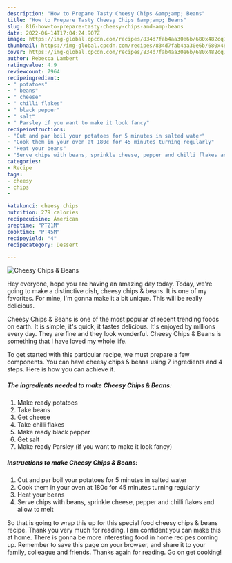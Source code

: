 ```yaml
---
description: "How to Prepare Tasty Cheesy Chips &amp;amp; Beans"
title: "How to Prepare Tasty Cheesy Chips &amp;amp; Beans"
slug: 816-how-to-prepare-tasty-cheesy-chips-and-amp-beans
date: 2022-06-14T17:04:24.907Z
image: https://img-global.cpcdn.com/recipes/834d7fab4aa30e6b/680x482cq70/cheesy-chips-beans-recipe-main-photo.jpg
thumbnail: https://img-global.cpcdn.com/recipes/834d7fab4aa30e6b/680x482cq70/cheesy-chips-beans-recipe-main-photo.jpg
cover: https://img-global.cpcdn.com/recipes/834d7fab4aa30e6b/680x482cq70/cheesy-chips-beans-recipe-main-photo.jpg
author: Rebecca Lambert
ratingvalue: 4.9
reviewcount: 7964
recipeingredient:
- " potatoes"
- " beans"
- " cheese"
- " chilli flakes"
- " black pepper"
- " salt"
- " Parsley if you want to make it look fancy"
recipeinstructions:
- "Cut and par boil your potatoes for 5 minutes in salted water"
- "Cook them in your oven at 180c for 45 minutes turning regularly"
- "Heat your beans"
- "Serve chips with beans, sprinkle cheese, pepper and chilli flakes and allow to melt"
categories:
- Recipe
tags:
- cheesy
- chips
- 

katakunci: cheesy chips  
nutrition: 279 calories
recipecuisine: American
preptime: "PT21M"
cooktime: "PT45M"
recipeyield: "4"
recipecategory: Dessert

---
```



![Cheesy Chips &amp; Beans](https://img-global.cpcdn.com/recipes/834d7fab4aa30e6b/680x482cq70/cheesy-chips-beans-recipe-main-photo.jpg)

Hey everyone, hope you are having an amazing day today. Today, we're going to make a distinctive dish, cheesy chips &amp; beans. It is one of my favorites. For mine, I'm gonna make it a bit unique. This will be really delicious.

Cheesy Chips &amp; Beans is one of the most popular of recent trending foods on earth. It is simple, it's quick, it tastes delicious. It's enjoyed by millions every day. They are fine and they look wonderful. Cheesy Chips &amp; Beans is something that I have loved my whole life.




To get started with this particular recipe, we must prepare a few components. You can have cheesy chips &amp; beans using 7 ingredients and 4 steps. Here is how you can achieve it.

<!--inarticleads1-->

##### The ingredients needed to make Cheesy Chips &amp; Beans:

1. Make ready  potatoes
1. Take  beans
1. Get  cheese
1. Take  chilli flakes
1. Make ready  black pepper
1. Get  salt
1. Make ready  Parsley (if you want to make it look fancy)




<!--inarticleads2-->

##### Instructions to make Cheesy Chips &amp; Beans:

1. Cut and par boil your potatoes for 5 minutes in salted water
1. Cook them in your oven at 180c for 45 minutes turning regularly
1. Heat your beans
1. Serve chips with beans, sprinkle cheese, pepper and chilli flakes and allow to melt




So that is going to wrap this up for this special food cheesy chips &amp; beans recipe. Thank you very much for reading. I am confident you can make this at home. There is gonna be more interesting food in home recipes coming up. Remember to save this page on your browser, and share it to your family, colleague and friends. Thanks again for reading. Go on get cooking!
